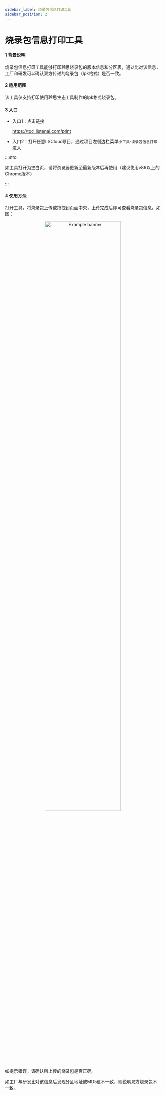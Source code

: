 ```yaml
---
sidebar_label: 烧录包信息打印工具
sidebar_position: 2
---
```


# 烧录包信息打印工具

#### 1 背景说明

烧录包信息打印工具能够打印聆思烧录包的版本信息和分区表，通过比对该信息，工厂和研发可以确认双方传递的烧录包（lpk格式）是否一致。

#### 2 适用范围

该工具仅支持打印使用聆思生态工具制作的lpk格式烧录包。

#### 3 入口

- 入口1：点击链接

  https://tool.listenai.com/print

- 入口2：打开任意LSCloud项目，通过项目左侧边栏菜单`小工具`-`烧录包信息打印`进入

:::info 

如工具打开为空白页，请将浏览器更新至最新版本后再使用（建议使用v89以上的Chrome版本）

:::

#### 4 使用方法

打开工具，将烧录包上传或拖拽到页面中央，上传完成后即可查看烧录包信息。如图：

<div  align="center"><img
  src={require('./files/打印工具结果2.png').default}
  width="70%"
  alt="Example banner"
/></div>

如提示错误，请确认所上传的烧录包是否正确。

如工厂与研发比对该信息后发现分区地址或MD5值不一致，则说明双方烧录包不一致。

